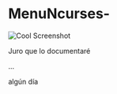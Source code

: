 # MenuNcurses-

![Cool Screenshot](https://raw.githubusercontent.com/AlguienSasaki/MenuNcurses/images/1.png)

Juro que lo documentaré

...

algún día
